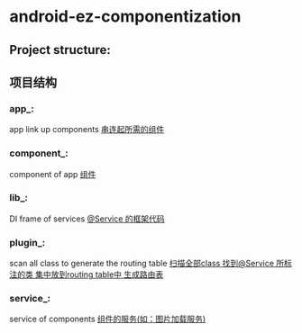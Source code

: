 # android-ez-componentization

## Project structure:
## 项目结构

### app_:
app link up components
<u>串连起所需的组件</u>
### component_:
component of app
<u>组件</u>
### lib_:
DI frame of services
<u>@Service 的框架代码</u>
### plugin_:
scan all class to generate the routing table
<u>扫描全部class 找到@Service 所标注的类 集中放到routing table中 生成路由表</u>
### service_:
service of components
<u>组件的服务(如：图片加载服务)</u>
